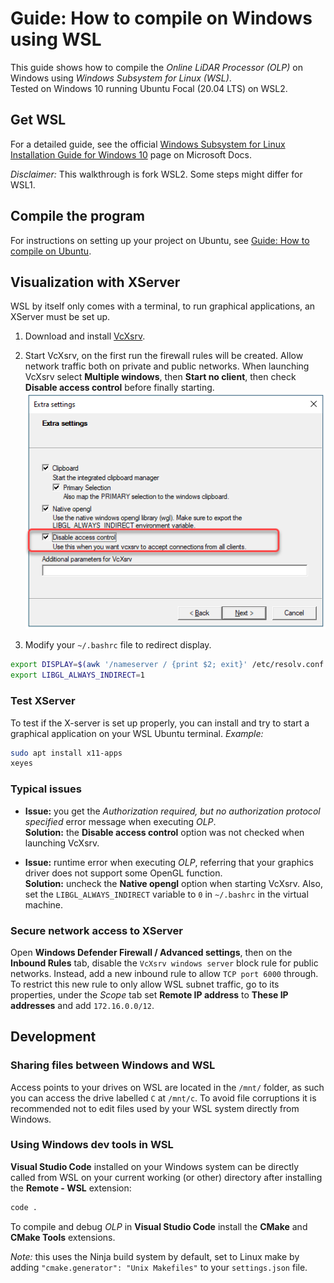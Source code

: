 # Guide: How to compile on Windows using WSL

This guide shows how to compile the *Online LiDAR Processor (OLP)* on Windows using *Windows Subsystem for Linux (WSL)*.  
Tested on Windows 10 running Ubuntu Focal (20.04 LTS) on WSL2.

## Get WSL

For a detailed guide, see the official [Windows Subsystem for Linux Installation Guide for Windows 10](https://docs.microsoft.com/en-us/windows/wsl/install-win10) page on Microsoft Docs.

*Disclaimer:* This walkthrough is fork WSL2. Some steps might differ for WSL1.

## Compile the program

For instructions on setting up your project on Ubuntu, see [Guide: How to compile on Ubuntu](INSTALL_UBUNTU.md).

## Visualization with XServer

WSL by itself only comes with a terminal, to run graphical applications, an XServer must be set up.

1. Download and install [VcXsrv](https://sourceforge.net/projects/vcxsrv/).

2. Start VcXsrv, on the first run the firewall rules will be created. Allow network traffic both on private and public networks.
When launching VcXsrv select **Multiple windows**, then **Start no client**, then check **Disable access control** before finally starting.  
![VcXsrv configuration](vcxsrv_settings.png)

3. Modify your `~/.bashrc` file to redirect display.
```bash
export DISPLAY=$(awk '/nameserver / {print $2; exit}' /etc/resolv.conf 2>/dev/null):0
export LIBGL_ALWAYS_INDIRECT=1
```

### Test XServer
To test if the X-server is set up properly, you can install and try to start a graphical application on your WSL Ubuntu terminal. *Example:*

```bash
sudo apt install x11-apps
xeyes
```

### Typical issues
 * **Issue:** you get the *Authorization required, but no authorization protocol specified* error message when executing *OLP*.  
 **Solution:** the **Disable access control** option was not checked when launching VcXsrv.

 * **Issue:** runtime error when executing *OLP*, referring that your graphics driver does not support some OpenGL function.  
 **Solution:** uncheck the **Native opengl** option when starting VcXsrv. Also, set the `LIBGL_ALWAYS_INDIRECT` variable to `0` in `~/.bashrc` in the virtual machine.

### Secure network access to XServer

Open **Windows Defender Firewall / Advanced settings**, then on the **Inbound Rules** tab, disable the `VcXsrv windows server` block rule for public networks. Instead, add a new inbound rule to allow `TCP port 6000` through. To restrict this new rule to only allow WSL subnet traffic, go to its properties, under the *Scope* tab set **Remote IP address** to **These IP addresses** and add `172.16.0.0/12`.


## Development

### Sharing files between Windows and WSL

Access points to your drives on WSL are located in the `/mnt/` folder, as such you can access the drive labelled `C` at `/mnt/c`. To avoid file corruptions it is recommended not to edit files used by your WSL system directly from Windows.

### Using Windows dev tools in WSL

**Visual Studio Code** installed on your Windows system can be directly called from WSL on your current working (or other) directory after installing the **Remote - WSL** extension:
```bash
code .
```
To compile and debug *OLP* in **Visual Studio Code** install the **CMake** and **CMake Tools** extensions.

*Note:* this uses the Ninja build system by default, set to Linux make by adding `"cmake.generator": "Unix Makefiles"` to your `settings.json` file.